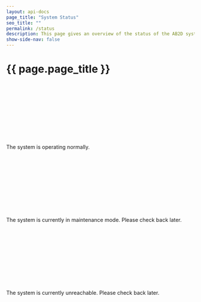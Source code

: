 ```yaml
---
layout: api-docs
page_title: "System Status"
seo_title: ""
permalink: /status
description: This page gives an overview of the status of the AB2D systems.
show-side-nav: false
---
```


# {{ page.page_title }}

<div class="margin-top-1">
    <div id="success" class="display-flex flex-align-center display-none">
        <svg class="usa-icon text-green" aria-hidden="true" role="img">
            <use xlink:href="{{ '/assets/uswds/img/sprite.svg#check_circle' | relative_url }}"></use>
        </svg>
        <p class="padding-05 margin-0">The system is operating normally.</p>
    </div>
    <div id="maintenance" class="display-flex flex-align-center display-none">
        <svg class="usa-icon text-red" aria-hidden="true" role="img">
            <use xlink:href="{{ '/assets/uswds/img/sprite.svg#cancel' | relative_url }}"></use>
        </svg>
        <p class="padding-05 margin-0">
            The system is currently in maintenance mode. Please check back later.
        </p>
    </div>
    <div id="unreachable" class="display-flex flex-align-center display-none">
        <svg class="usa-icon text-red" aria-hidden="true" role="img">
            <use xlink:href="{{ '/assets/uswds/img/sprite.svg#cancel' | relative_url }}"></use>
        </svg>
        <p class="padding-05 margin-0">
            The system is currently unreachable. Please check back later.
        </p>
    </div>
</div>

<script>
    async function pollServer() {
        const successEl = document.getElementById("success");
        const maintenanceEl = document.getElementById("maintenance");
        const unreachableEl = document.getElementById("unreachable");

        const baseUrl = "https://sandbox.ab2d.cms.gov/status";

        try {
            const response = await fetch(baseUrl);
            if (!response.ok) {
                throw new Error(`Response status: ${response.status}`);
            }

            const data = await response.json();

            console.log({ data })

            if (data.maintenanceMode === "false") {
                successEl?.classList.remove("display-none");
            } else {
                maintenanceEl?.classList.remove("display-none");
            }
        } catch (error) {
            console.error(error.message);
            unreachableEl?.classList.remove("display-none");
        }
    }

    document.addEventListener('DOMContentLoaded', function () {
        pollServer();
        setInterval(pollServer, 10000);
    })
</script>
